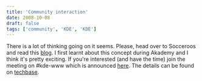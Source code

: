 ```yaml
---
title: 'Community interaction'
date: 2008-10-08
draft: false
tags: ['community', 'KDE', 'KDE']
---
```


There is a lot of thinking going on it seems. Please, head over to Socceroos and read this [blog](http://socceroosd.blogspot.com/2008/10/future-of-kdes-online-presence.html). I first learnt about this concept during Akademy and I think it's pretty exciting. If you're interested (and have the time) join the meeting on #kde-www which is announced [here](http://socceroosd.blogspot.com/2008/10/its-on-meeting-this-friday.html). The details can be found on [techbase](http://techbase.kde.org/Projects/kde.org/Meetings/September08).